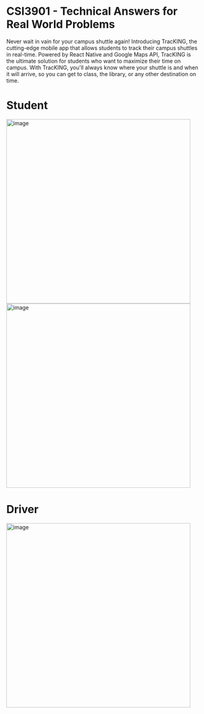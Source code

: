 # CSI3901 - Technical Answers for Real World Problems

Never wait in vain for your campus shuttle again! Introducing TracKING, the cutting-edge mobile app that allows students to track their campus shuttles in real-time. Powered by React Native and Google Maps API, TracKING is the ultimate solution for students who want to maximize their time on campus. With TracKING, you'll always know where your shuttle is and when it will arrive, so you can get to class, the library, or any other destination on time.

# Student

<img width="480" alt="image" src="https://user-images.githubusercontent.com/79074310/222505874-4ce044cd-b930-442c-8cb3-2be581be6971.png">

<img width="480" alt="image" src="https://user-images.githubusercontent.com/79074310/222505770-92623c6f-7121-4b6c-a7b9-916b425351a7.png">

# Driver

<img width="480" alt="image" src="https://user-images.githubusercontent.com/79074310/222506015-4c84a187-a513-4469-9837-6ce107a16c40.png">




